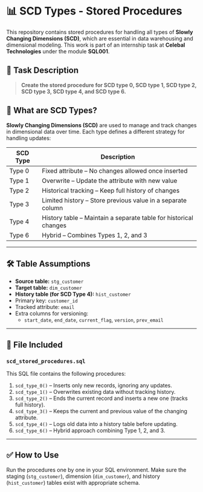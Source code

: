 # 📊 SCD Types - Stored Procedures

This repository contains stored procedures for handling all types of **Slowly Changing Dimensions (SCD)**, which are essential in data warehousing and dimensional modeling. This work is part of an internship task at **Celebal Technologies** under the module **SQL001**.

## 📌 Task Description

> **Create the stored procedure for SCD type 0, SCD type 1, SCD type 2, SCD type 3, SCD type 4, and SCD type 6.**

## 🧠 What are SCD Types?

**Slowly Changing Dimensions (SCD)** are used to manage and track changes in dimensional data over time. Each type defines a different strategy for handling updates:

| SCD Type | Description |
|----------|-------------|
| Type 0   | Fixed attribute – No changes allowed once inserted |
| Type 1   | Overwrite – Update the attribute with new value |
| Type 2   | Historical tracking – Keep full history of changes |
| Type 3   | Limited history – Store previous value in a separate column |
| Type 4   | History table – Maintain a separate table for historical changes |
| Type 6   | Hybrid – Combines Types 1, 2, and 3 |

---

## 🛠 Table Assumptions

- **Source table:** `stg_customer`
- **Target table:** `dim_customer`
- **History table (for SCD Type 4):** `hist_customer`
- Primary key: `customer_id`
- Tracked attribute: `email`
- Extra columns for versioning:
  - `start_date`, `end_date`, `current_flag`, `version`, `prev_email`

---

## 📂 File Included

### `scd_stored_procedures.sql`

This SQL file contains the following procedures:

1. `scd_type_0()` – Inserts only new records, ignoring any updates.
2. `scd_type_1()` – Overwrites existing data without tracking history.
3. `scd_type_2()` – Ends the current record and inserts a new one (tracks full history).
4. `scd_type_3()` – Keeps the current and previous value of the changing attribute.
5. `scd_type_4()` – Logs old data into a history table before updating.
6. `scd_type_6()` – Hybrid approach combining Type 1, 2, and 3.

---

## ✅ How to Use

Run the procedures one by one in your SQL environment. Make sure the staging (`stg_customer`), dimension (`dim_customer`), and history (`hist_customer`) tables exist with appropriate schema.

